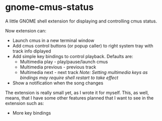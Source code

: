 # gnome-cmus-status
A little GNOME shell extension for displaying and controlling cmus status.

Now extension can:
* Launch cmus in a new terminal window
* Add cmus control buttons (or popup caller) to right system tray with track info diplayed
* Add simple key bindings to control playback. Defaults are:
  * Multimedia play - play/pause/launch cmus
  * Multimedia previous - previous track
  * Multimedia next - next track
_Note: Setting multimedia keys as bindings may require shell restart to take effect_
* Show a notification when the song changes

The extension is really small yet, as I wrote it for myself. This, as well, means, that I have some other features planned that I want to see in the extension such as:
* More key bindings
